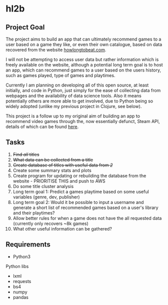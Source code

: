 # hl2b

##  Project Goal

The project aims to build an app that can ultimately recommend games to a user based on a game they like, or even their own catalogue, based on data recovered from the website [howlongtobeat.com](https://howlongtobeat.com/).

I will not be attempting to access user data but rather information which is freely available on the website, although a potential long term goal is to host an app, which can recommend games to a user based on the users history, such as games played, type of games and playtimes.

Currently I am planning on developing all of this open source, at least initially, and code in Python, just simply for the ease of collecting data from webpages and the availability of data science tools. Also it means potentially others are more able to get involved, due to Python being so widely adopted (unlike my previous project in Clojure, see below).

This project is a follow up to my original aim of building an app to recommend video games through the, now essentially defunct, Steam API, details of which can be found [here](https://github.com/seb231/steamie.window).

## Tasks
1. ~~Find *all* titles~~
2. ~~What data can be collected from a title~~
3. ~~Create database of titles with useful data from _2_~~
4. Create some summary stats and plots
5. Create program for updating or rebuilding the database from the website - PRIORITISE THIS and push to AWS
6. Do some title cluster analysis
7. Long term goal 1: Predict a games playtime based on some useful variables (genre, dev, publisher)
8. Long term goal 2: Would it be possible to input a username and generate a short list of recommended games based on a user's library and their playtimes?
9. Allow better rules for when a game does not have the all requested data (currently only recovers ~8k games)
10. What other useful information can be gathered?

## Requirements
- Python3

Python libs
- lxml
- requests
- bs4
- numpy
- pandas
